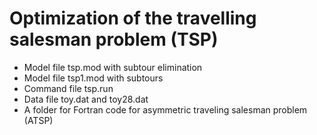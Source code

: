 # Optimization of the travelling salesman problem (TSP)
- Model file tsp.mod with subtour elimination
- Model file tsp1.mod with subtours
- Command file tsp.run
- Data file toy.dat and toy28.dat
- A folder for Fortran code for asymmetric traveling salesman problem (ATSP)
